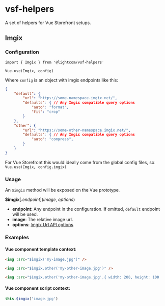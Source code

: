 # vsf-helpers
A set of helpers for Vue Storefront setups.

## Imgix
### Configuration
```
import { Imgix } from '@lightcom/vsf-helpers'

Vue.use(Imgix, config)
```

Where `config` is an object with imgix endpoints like this:
```json
{
    "default": {
        "url": "https://some-namespace.imgix.net/",
        "defaults": { // Any Imgix compatible query options
            "auto": "format",
            "fit": "crop"
        }
    },
    "other": {
        "url": "https://some-other-namespace.imgix.net/",
        "defaults": { // Any Imgix compatible query options
            "auto": "compress",
        }
    }
}
```

For Vue Storefront this would ideally come from the global config files, so: `Vue.use(Imgix, config.imgix)`

### Usage
An `$imgix` method will be exposed on the Vue prototype.

**$imgix**[.*endpoint*](*image*, *options*)
 - **endpoint**: Any endpoint in the configuration. If omitted, `default` endpoint will be used.
 - **image**: The relative image url.
 - **options**: [Imgix Url API options](https://docs.imgix.com/apis/url).

 
### Examples

#### Vue component template context:

```html
<img :src="$imgix('my-image.jpg')" />

<img :src="$imgix.other('my-other-image.jpg')" />

<img :src="$imgix.other('my-other-image.jpg',{ width: 200, height: 100 })" />
```

#### Vue component script context:
```js
this.$imgix('image.jpg')
```
